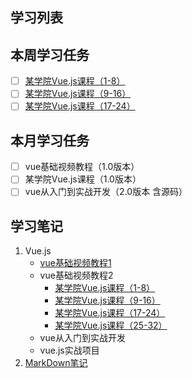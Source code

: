 ## 学习列表 
## 本周学习任务
- [ ] [某学院Vue.js课程（1-8）](https://github.com/honglyan/demo/blob/master/Vue.js/vuejs1.0-advance-doc-1.md)
- [ ] [某学院Vue.js课程（9-16）](https://github.com/honglyan/demo/blob/master/Vue.js/vuejs1.0-advance-doc-2.md)
- [ ] [某学院Vue.js课程（17-24）](https://github.com/honglyan/demo/blob/master/Vue.js/vuejs1.0-advance-doc-3.md)
## 本月学习任务
- [ ] vue基础视频教程（1.0版本）
- [ ] 某学院Vue.js课程（1.0版本）
- [ ] vue从入门到实战开发（2.0版本 含源码）

## 学习笔记
1. Vue.js
   *  [vue基础视频教程1](https://github.com/honglyan/demo/blob/master/Vue.js/Vue%20js1.0-basic-doc.md)
   *  vue基础视频教程2
       * [某学院Vue.js课程（1-8）](https://github.com/honglyan/demo/blob/master/Vue.js/vuejs1.0-advance-doc-1.md)
       * [某学院Vue.js课程（9-16）](https://github.com/honglyan/demo/blob/master/Vue.js/vuejs1.0-advance-doc-2.md)
       * [某学院Vue.js课程（17-24）](https://github.com/honglyan/demo/blob/master/Vue.js/vuejs1.0-advance-doc-3.md)
       * [某学院Vue.js课程（25-32）](https://github.com/honglyan/demo/blob/master/Vue.js/vuejs1.0-advance-doc-4.md)
   *  vue从入门到实战开发
   *  vue.js实战项目  
2. [MarkDown笔记](https://github.com/honglyan/demo/blob/master/markdown.md)
